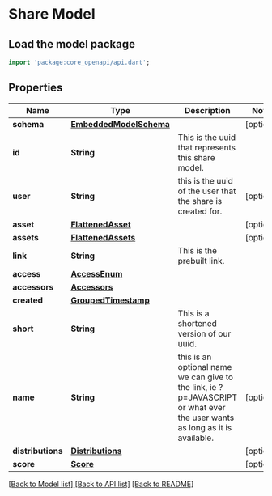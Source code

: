 # Share Model

## Load the model package
```dart
import 'package:core_openapi/api.dart';
```

## Properties
Name | Type | Description | Notes
------------ | ------------- | ------------- | -------------
**schema** | [**EmbeddedModelSchema**](EmbeddedModelSchema) |  | [optional] 
**id** | **String** | This is the uuid that represents this share model. | 
**user** | **String** | this is the uuid of the user that the share is created for. | [optional] 
**asset** | [**FlattenedAsset**](FlattenedAsset) |  | [optional] 
**assets** | [**FlattenedAssets**](FlattenedAssets) |  | [optional] 
**link** | **String** | This is the prebuilt link. | 
**access** | [**AccessEnum**](AccessEnum) |  | 
**accessors** | [**Accessors**](Accessors) |  | 
**created** | [**GroupedTimestamp**](GroupedTimestamp) |  | 
**short** | **String** | This is a shortened version of our uuid. | 
**name** | **String** | this is an optional name we can give to the link, ie ?p=JAVASCRIPT or what ever the user wants as long as it is available. | [optional] 
**distributions** | [**Distributions**](Distributions) |  | [optional] 
**score** | [**Score**](Score) |  | [optional] 

[[Back to Model list]](../README#documentation-for-models) [[Back to API list]](../README#documentation-for-api-endpoints) [[Back to README]](../README)


